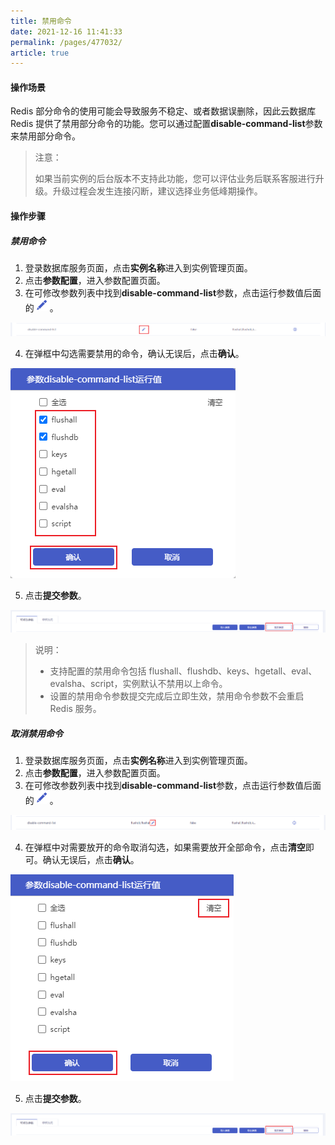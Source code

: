 ```yaml
---
title: 禁用命令
date: 2021-12-16 11:41:33
permalink: /pages/477032/
article: true
---
```


  #### 操作场景

Redis 部分命令的使用可能会导致服务不稳定、或者数据误删除，因此云数据库 Redis 提供了禁用部分命令的功能。您可以通过配置**disable-command-list**参数来禁用部分命令。

> 注意：
>
> 如果当前实例的后台版本不支持此功能，您可以评估业务后联系客服进行升级。升级过程会发生连接闪断，建议选择业务低峰期操作。

#### 操作步骤

##### 禁用命令

1. 登录数据库服务页面，点击**实例名称**进入到实例管理页面。
2. 点击**参数配置**，进入参数配置页面。
3. 在可修改参数列表中找到**disable-command-list**参数，点击运行参数值后面的![053](../pics/053.png)。

![062](../pics/062.png)

4. 在弹框中勾选需要禁用的命令，确认无误后，点击**确认**。

![063](../pics/063.png)

5. 点击**提交参数**。

![064](../pics/064.png)

> 说明：
>
> - 支持配置的禁用命令包括 flushall、flushdb、keys、hgetall、eval、evalsha、script，实例默认不禁用以上命令。
> - 设置的禁用命令参数提交完成后立即生效，禁用命令参数不会重启 Redis 服务。

##### 取消禁用命令

1. 登录数据库服务页面，点击**实例名称**进入到实例管理页面。
2. 点击**参数配置**，进入参数配置页面。
3. 在可修改参数列表中找到**disable-command-list**参数，点击运行参数值后面的![053](../pics/053.png)。

![065](../pics/065.png)

4. 在弹框中对需要放开的命令取消勾选，如果需要放开全部命令，点击**清空**即可。确认无误后，点击**确认**。

![066](../pics/066.png)

5. 点击**提交参数**。

![064](../pics/064.png)
